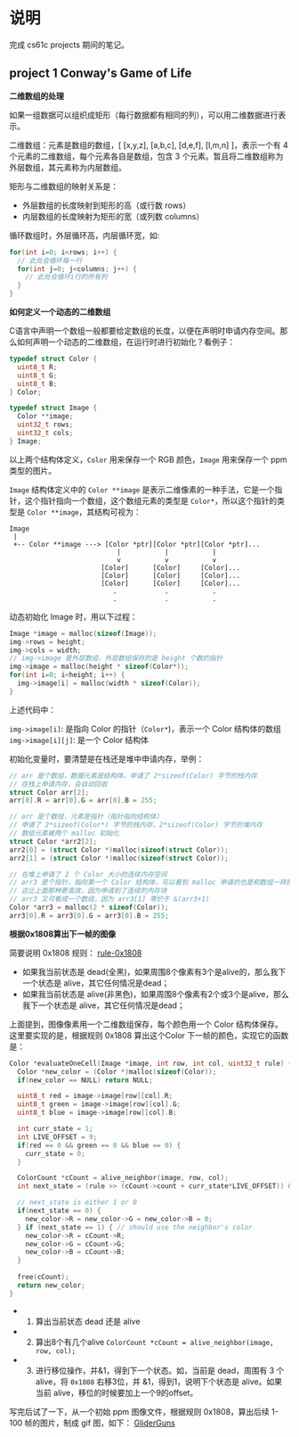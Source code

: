 # 说明

完成 cs61c projects 期间的笔记。

## project 1 Conway's Game of Life

**二维数组的处理**

如果一组数据可以组织成矩形（每行数据都有相同的列），可以用二维数据进行表示。

二维数组：元素是数组的数组，[ [x,y,z], [a,b,c], [d,e,f], [l,m,n] ]，表示一个有 4 个元素的二维数组，每个元素各自是数组，包含 3 个元素。暂且将二维数组称为外层数组，其元素称为内层数组。

矩形与二维数组的映射关系是：
  - 外层数组的长度映射到矩形的高（或行数 rows）
  - 内层数组的长度映射为矩形的宽（或列数 columns）

循环数组时，外层循环高，内层循环宽，如:

```c
for(int i=0; i<rows; i++) {
  // 此处会循环每一行
  for(int j=0; j<columns; j++) {
    // 此处会循环i行的所有列
  }
}
```

**如何定义一个动态的二维数组**

C语言中声明一个数组一般都要给定数组的长度，以便在声明时申请内存空间。那么如何声明一个动态的二维数组，在运行时进行初始化？看例子：

```c
typedef struct Color {
  uint8_t R;
  uint8_t G;
  uint8_t B;
} Color;

typedef struct Image {
  Color **image;
  uint32_t rows;
  uint32_t cols;
} Image;
```

以上两个结构体定义，`Color` 用来保存一个 RGB 颜色，`Image` 用来保存一个 ppm 类型的图片。

`Image` 结构体定义中的 `Color **image` 是表示二维像素的一种手法，它是一个指针，这个指针指向一个数组，这个数组元素的类型是 `Color*`，所以这个指针的类型是 `Color **image`，其结构可视为：

```
Image
 |
 +-- Color **image ---> [Color *ptr][Color *ptr][Color *ptr]...
                           |           |           |
                           v           v           v
                       [Color]      [Color]     [Color]...
                       [Color]      [Color]     [Color]...
                       [Color]      [Color]     [Color]...
                          .            .           .
                          .            .           .
```

动态初始化 Image 时，用以下过程：

```c
Image *image = malloc(sizeof(Image));
img->rows = height;
img->cols = width;
// img->image 是外层数组，外层数组保存的是 height 个数的指针
img->image = malloc(height * sizeof(Color*));
for(int i=0; i<height; i++) {
  img->image[i] = malloc(width * sizeof(Color));
}
```

上述代码中：

`img->image[i]`: 是指向 Color 的指针（`Color*`)，表示一个 Color 结构体的数组
`img->image[i][j]`: 是一个 Color 结构体

初始化变量时，要清楚是在栈还是堆中申请内存，举例：

```c
// arr 是个数组，数据元素是结构体，申请了 2*sizeof(Color) 字节的栈内存
// 在栈上申请内存，会自动回收
struct Color arr[2];
arr[0].R = arr[0].G = arr[0].B = 255;

// arr 是个数组，元素是指针（指针指向结构体）
// 申请了 2*sizeof(Color*) 字节的栈内存，2*sizeof(Color) 字节的堆内存
// 数组元素被两个 malloc 初始化
struct Color *arr2[2];
arr2[0] = (struct Color *)malloc(sizeof(struct Color));
arr2[1] = (struct Color *)malloc(sizeof(struct Color));

// 在堆上申请了 2 个 Color 大小的连续内存空间
// arr3 是个指针，指向第一个 Color 结构体，可以看到 malloc 申请的也是和数组一样的连续内存空间
// 这比上面那种更高效，因为申请到了连续的内存块
// arr3 又可看成一个数组，因为 arr3[1] 等价于 &(arr3+1)
Color *arr3 = malloc(2 * sizeof(Color));
arr3[0].R = arr3[0].G = arr3[0].B = 255;
```

**根据0x1808算出下一帧的图像**

简要说明 0x1808 规则：
[rule-0x1808](./images/rule-0x1808.jpg)

- 如果我当前状态是 dead(全黑)，如果周围8个像素有3个是alive的，那么我下一个状态是 alive，其它任何情况是dead；
- 如果我当前状态是 alive(非黑色)，如果周围8个像素有2个或3个是alive，那么我下一个状态是 alive，其它任何情况是dead；

上面提到，图像像素用一个二维数组保存，每个颜色用一个 Color 结构体保存。这里要实现的是，根据规则 0x1808 算出这个Color 下一帧的颜色，实现它的函数是：

```c
Color *evaluateOneCell(Image *image, int row, int col, uint32_t rule) {
  Color *new_color = (Color *)malloc(sizeof(Color));
  if(new_color == NULL) return NULL;

  uint8_t red = image->image[row][col].R;
  uint8_t green = image->image[row][col].G;
  uint8_t blue = image->image[row][col].B;

  int curr_state = 1;
  int LIVE_OFFSET = 9;
  if(red == 0 && green == 0 && blue == 0) {
    curr_state = 0;
  }

  ColorCount *cCount = alive_neighbor(image, row, col);
  int next_state = (rule >> (cCount->count + curr_state*LIVE_OFFSET)) & 1;

  // next_state is either 1 or 0
  if(next_state == 0) {
    new_color->R = new_color->G = new_color->B = 0;
  } if (next_state == 1) { // should use the neighbor's color
    new_color->R = cCount->R;
    new_color->G = cCount->G;
    new_color->B = cCount->B;
  }
  
  free(cCount);
  return new_color;
}
```

- 1. 算出当前状态 dead 还是 alive
- 2. 算出8个有几个alive `ColorCount *cCount = alive_neighbor(image, row, col);`
- 3. 进行移位操作，并&1，得到下一个状态。如，当前是 dead，周围有 3 个 alive，将 `0x1808` 右移3位，并 &1，得到1，说明下个状态是 alive。如果当前 alive，移位的时候要加上一个9的offset。

写完后试了一下，从一个初始 ppm 图像文件，根据规则 0x1808，算出后续 1-100 帧的图片，制成 gif 图，如下：
[GliderGuns](./images/GliderGuns.gif)